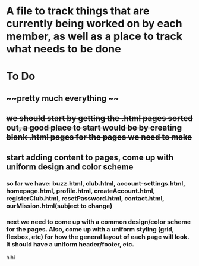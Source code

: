 # A file to track things that are currently being worked on by each member, as well as a place to track what needs to be done

# To Do
## ~~pretty much everything ~~
## ~~we should start by getting the .html pages sorted out, a good place to start would be by creating blank .html pages for the pages we need to make~~
## start adding content to pages, come up with uniform design and color scheme

### so far we have: buzz.html, club.html, account-settings.html, homepage.html, profile.html, createAccount.html, registerClub.html, resetPassword.html, contact.html, ourMission.html(subject to change)

### next we need to come up with a common design/color scheme for the pages. Also, come up with a uniform styling (grid, flexbox, etc) for how the general layout of each page will look. It should have a uniform header/footer, etc.
hihi